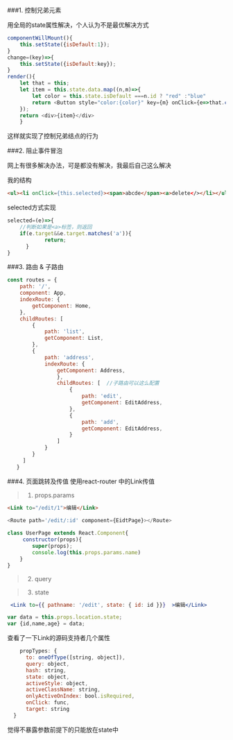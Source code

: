 ###1. 控制兄弟元素
	
用全局的state属性解决，个人认为不是最优解决方式

```javascript 
componentWillMount(){
	this.setState({isDefault:1});
}	
change=(key)=>{
	this.setState({isDefault:key});
}	
render(){
	let that = this;
	let item = this.state.data.map((n,m)=>{
		let color = this.state.isDefault ===n.id ? "red" :"blue"
		return <Button style="color:{color}" key={m} onClick={e=>that.change(n.id)}>{n.name}</Button>
	});
	return <div>{item}</div>
	}

```

这样就实现了控制兄弟结点的行为
	

###2. 阻止事件冒泡
	
网上有很多解决办法，可是都没有解决，我最后自己这么解决

我的结构

``` html
<ul><li onClick={this.selected}><span>abcde</span><a>delete</></li></ul>
```

selected方式实现

```javascript 
selected=(e)=>{
	//判断如果是<a>标签，则返回
	if(e.target&&e.target.matches('a')){
            return;
      }
}
```

###3. 路由  & 子路由
	

```javascript 
const routes = {
    path: '/',
    component: App,
    indexRoute: {
        getComponent: Home,
    },
    childRoutes: [
        {
            path: 'list',
            getComponent: List,
        },
        {
            path: 'address',
	        indexRoute: {
                getComponent: Address,
	            },
	            childRoutes: [  //子路由可以这么配置
	                {
	                    path: 'edit',
	                    getComponent: EditAddress,
	                },
	                {
	                    path: 'add',
	                    getComponent: EditAddress,
	                }
	            ]
            }
        }
     ]
   }
```


###4. 页面跳转及传值 
使用react-router 中的Link传值
>1. props.params

```html
<Link to="/edit/1">编辑</Link>
```

```javascript
<Route path='/edit/:id' component={EidtPage}></Route>
  
class UserPage extends React.Component{
     constructor(props){
        super(props);
        console.log(this.props.params.name)
    }
}

```

>2. query

>3. state


```jsx
 <Link to={{ pathname: '/edit', state: { id: id }}}  >编辑</Link>
```
```javascript
var data = this.props.location.state;
var {id,name,age} = data;
```

查看了一下Link的源码支持者几个属性
```javascript
    propTypes: {
      to: oneOfType([string, object]),
      query: object,
      hash: string,
      state: object,
      activeStyle: object,
      activeClassName: string,
      onlyActiveOnIndex: bool.isRequired,
      onClick: func,
      target: string
  }
```
觉得不暴露参数前提下的只能放在state中



